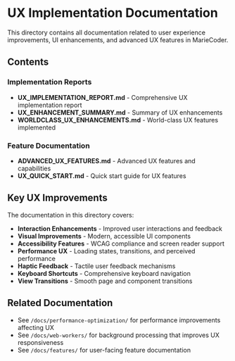# UX Implementation Documentation

This directory contains all documentation related to user experience improvements, UI enhancements, and advanced UX features in MarieCoder.

## Contents

### Implementation Reports
- **UX_IMPLEMENTATION_REPORT.md** - Comprehensive UX implementation report
- **UX_ENHANCEMENT_SUMMARY.md** - Summary of UX enhancements
- **WORLDCLASS_UX_ENHANCEMENTS.md** - World-class UX features implemented

### Feature Documentation
- **ADVANCED_UX_FEATURES.md** - Advanced UX features and capabilities
- **UX_QUICK_START.md** - Quick start guide for UX features

## Key UX Improvements

The documentation in this directory covers:

- **Interaction Enhancements** - Improved user interactions and feedback
- **Visual Improvements** - Modern, accessible UI components
- **Accessibility Features** - WCAG compliance and screen reader support
- **Performance UX** - Loading states, transitions, and perceived performance
- **Haptic Feedback** - Tactile user feedback mechanisms
- **Keyboard Shortcuts** - Comprehensive keyboard navigation
- **View Transitions** - Smooth page and component transitions

## Related Documentation

- See `/docs/performance-optimization/` for performance improvements affecting UX
- See `/docs/web-workers/` for background processing that improves UX responsiveness
- See `/docs/features/` for user-facing feature documentation

